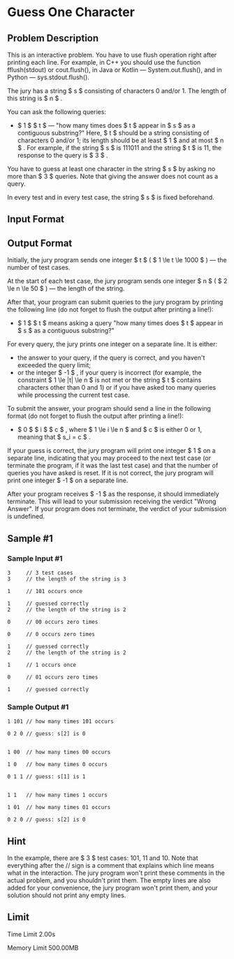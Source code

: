 # Guess One Character

## Problem Description

This is an interactive problem. You have to use flush operation right after printing each line. For example, in C++ you should use the function fflush(stdout) or cout.flush(), in Java or Kotlin — System.out.flush(), and in Python — sys.stdout.flush().

The jury has a string $ s $ consisting of characters 0 and/or 1. The length of this string is $ n $ .

You can ask the following queries:

- $ 1 $ $ t $ — "how many times does $ t $ appear in $ s $ as a contiguous substring?" Here, $ t $ should be a string consisting of characters 0 and/or 1; its length should be at least $ 1 $ and at most $ n $ . For example, if the string $ s $ is 111011 and the string $ t $ is 11, the response to the query is $ 3 $ .

You have to guess at least one character in the string $ s $ by asking no more than $ 3 $ queries. Note that giving the answer does not count as a query.

In every test and in every test case, the string $ s $ is fixed beforehand.

## Input Format

## Output Format

Initially, the jury program sends one integer $ t $ ( $ 1 \le t \le 1000 $ ) — the number of test cases.

At the start of each test case, the jury program sends one integer $ n $ ( $ 2 \le n \le 50 $ ) — the length of the string.

After that, your program can submit queries to the jury program by printing the following line (do not forget to flush the output after printing a line!):

- $ 1 $ $ t $ means asking a query "how many times does $ t $ appear in $ s $ as a contiguous substring?"

For every query, the jury prints one integer on a separate line. It is either:

- the answer to your query, if the query is correct, and you haven't exceeded the query limit;
- or the integer $ -1 $ , if your query is incorrect (for example, the constraint $ 1 \le |t| \le n $ is not met or the string $ t $ contains characters other than 0 and 1) or if you have asked too many queries while processing the current test case.

To submit the answer, your program should send a line in the following format (do not forget to flush the output after printing a line!):

- $ 0 $ $ i $ $ c $ , where $ 1 \le i \le n $ and $ c $ is either 0 or 1, meaning that $ s_i = c $ .

If your guess is correct, the jury program will print one integer $ 1 $ on a separate line, indicating that you may proceed to the next test case (or terminate the program, if it was the last test case) and that the number of queries you have asked is reset. If it is not correct, the jury program will print one integer $ -1 $ on a separate line.

After your program receives $ -1 $ as the response, it should immediately terminate. This will lead to your submission receiving the verdict "Wrong Answer". If your program does not terminate, the verdict of your submission is undefined.

## Sample #1

### Sample Input #1

```
3     // 3 test cases
3     // the length of the string is 3

1     // 101 occurs once

1     // guessed correctly
2     // the length of the string is 2

0     // 00 occurs zero times

0     // 0 occurs zero times

1     // guessed correctly
2     // the length of the string is 2

1     // 1 occurs once

0     // 01 occurs zero times

1     // guessed correctly
```

### Sample Output #1

```
1 101 // how many times 101 occurs

0 2 0 // guess: s[2] is 0


1 00  // how many times 00 occurs

1 0   // how many times 0 occurs

0 1 1 // guess: s[1] is 1


1 1   // how many times 1 occurs

1 01  // how many times 01 occurs

0 2 0 // guess: s[2] is 0
```

## Hint

In the example, there are $ 3 $ test cases: 101, 11 and 10. Note that everything after the // sign is a comment that explains which line means what in the interaction. The jury program won't print these comments in the actual problem, and you shouldn't print them. The empty lines are also added for your convenience, the jury program won't print them, and your solution should not print any empty lines.

## Limit



Time Limit
2.00s

Memory Limit
500.00MB